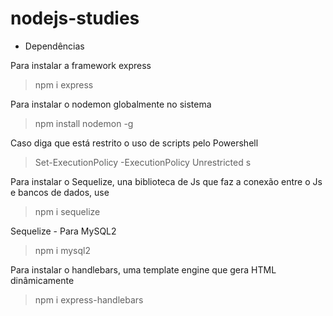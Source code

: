 # nodejs-studies

- Dependências

Para instalar a framework express
> npm i express

Para instalar o nodemon globalmente no sistema
> npm install nodemon -g

Caso diga que está restrito o uso de scripts pelo Powershell
> Set-ExecutionPolicy -ExecutionPolicy Unrestricted
> s

Para instalar o Sequelize, una biblioteca de Js que faz a conexão entre o Js e bancos de dados, use
> npm i sequelize

Sequelize - Para MySQL2
> npm i mysql2

Para instalar o handlebars, uma template engine que gera HTML dinâmicamente
> npm i express-handlebars